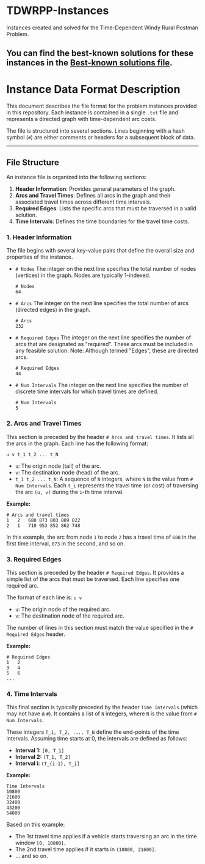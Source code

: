 # TDWRPP-Instances
Instances created and solved for the Time-Dependent Windy Rural Postman Problem. 

You can find the best-known solutions for these instances in the [Best-known solutions file](Instances-bks.txt).
---

# Instance Data Format Description

This document describes the file format for the problem instances provided in this repository. Each instance is contained in a single `.txt` file and represents a directed graph with time-dependent arc costs.

The file is structured into several sections. Lines beginning with a hash symbol (`#`) are either comments or headers for a subsequent block of data.

---

## File Structure

An instance file is organized into the following sections:

1.  **Header Information**: Provides general parameters of the graph.
2.  **Arcs and Travel Times**: Defines all arcs in the graph and their associated travel times across different time intervals.
3.  **Required Edges**: Lists the specific arcs that must be traversed in a valid solution.
4.  **Time Intervals**: Defines the time boundaries for the travel time costs.

### 1. Header Information

The file begins with several key-value pairs that define the overall size and properties of the instance.

*   `# Nodes`
    The integer on the next line specifies the total number of nodes (vertices) in the graph. Nodes are typically 1-indexed.
    ```
    # Nodes
    64
    ```

*   `# Arcs`
    The integer on the next line specifies the total number of arcs (directed edges) in the graph.
    ```
    # Arcs
    232
    ```

*   `# Required Edges`
    The integer on the next line specifies the number of arcs that are designated as "required". These arcs must be included in any feasible solution. Note: Although termed "Edges", these are directed arcs.
    ```
    # Required Edges
    44
    ```

*   `# Num Intervals`
    The integer on the next line specifies the number of discrete time intervals for which travel times are defined.
    ```
    # Num Intervals
    5
    ```

### 2. Arcs and Travel Times

This section is preceded by the header `# Arcs and travel times`. It lists all the arcs in the graph. Each line has the following format:

`u v t_1 t_2 ... t_N`

-   `u`: The origin node (tail) of the arc.
-   `v`: The destination node (head) of the arc.
-   `t_1 t_2 ... t_N`: A sequence of `N` integers, where `N` is the value from `# Num Intervals`. Each `t_i` represents the travel time (or cost) of traversing the arc `(u, v)` during the `i`-th time interval.

**Example:**
```
# Arcs and travel times
1	2	688	873	803	889	822
2	1	710	953	852	862	748
```
In this example, the arc from node `1` to node `2` has a travel time of `688` in the first time interval, `873` in the second, and so on.

### 3. Required Edges

This section is preceded by the header `# Required Edges`. It provides a simple list of the arcs that must be traversed. Each line specifies one required arc.

The format of each line is:
`u v`

-   `u`: The origin node of the required arc.
-   `v`: The destination node of the required arc.

The number of lines in this section must match the value specified in the `# Required Edges` header.

**Example:**
```
# Required Edges
1	2
3	4
5	6
...
```

### 4. Time Intervals

This final section is typically preceded by the header `Time Intervals` (which may not have a `#`). It contains a list of `N` integers, where `N` is the value from `# Num Intervals`.

These integers `T_1, T_2, ..., T_N` define the end-points of the time intervals. Assuming time starts at 0, the intervals are defined as follows:

-   **Interval 1:** `[0, T_1]`
-   **Interval 2:** `(T_1, T_2]`
-   **Interval i:** `(T_{i-1}, T_i]`

**Example:**
```
Time Intervals
10800
21600
32400
43200
54000
```
Based on this example:
- The 1st travel time applies if a vehicle starts traversing an arc in the time window `[0, 10800]`.
- The 2nd travel time applies if it starts in `(10800, 21600]`.
- ... and so on.
